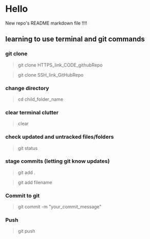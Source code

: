 # Hello

New repo's README markdown file !!!!

## learning to use terminal and git commands

### git clone
>git clone HTTPS_link_CODE_githubRepo

>git clone SSH_link_GitHubRepo

### change directory
>cd child_folder_name

### clear terminal clutter
>clear

### check updated and untracked files/folders
>git status

### stage commits (letting git know updates)
>git add .

>git add filename

### Commit to git
>git commit -m "your_commit_message"

### Push
>git push